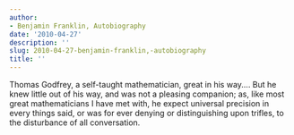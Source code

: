 ```yaml
---
author:
- Benjamin Franklin, Autobiography
date: '2010-04-27'
description: ''
slug: 2010-04-27-benjamin-franklin,-autobiography
title: ''
---
```

Thomas Godfrey, a self-taught mathematician, great in his way.... But he knew little out of his way, and was not a pleasing companion; as, like most great mathematicians I have met with, he expect universal precision in every things said, or was for ever denying or distinguishing upon trifles, to the disturbance of all conversation.



